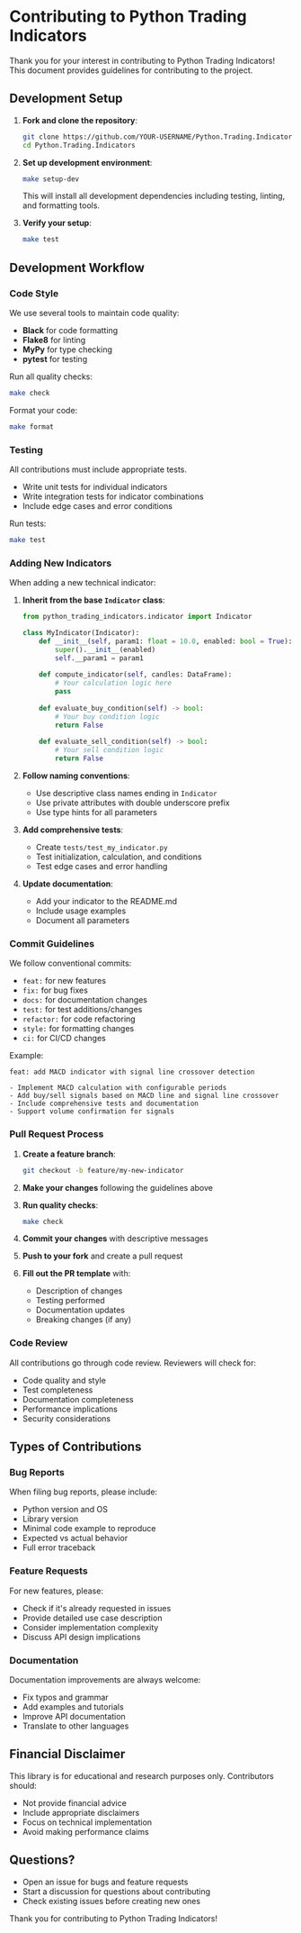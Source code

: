 # Contributing to Python Trading Indicators

Thank you for your interest in contributing to Python Trading Indicators! This document provides guidelines for contributing to the project.

## Development Setup

1. **Fork and clone the repository**:
   ```bash
   git clone https://github.com/YOUR-USERNAME/Python.Trading.Indicators.git
   cd Python.Trading.Indicators
   ```

2. **Set up development environment**:
   ```bash
   make setup-dev
   ```
   This will install all development dependencies including testing, linting, and formatting tools.

3. **Verify your setup**:
   ```bash
   make test
   ```

## Development Workflow

### Code Style

We use several tools to maintain code quality:

- **Black** for code formatting
- **Flake8** for linting
- **MyPy** for type checking
- **pytest** for testing

Run all quality checks:

```bash
make check
```

Format your code:

```bash
make format
```

### Testing

All contributions must include appropriate tests.

- Write unit tests for individual indicators
- Write integration tests for indicator combinations
- Include edge cases and error conditions

Run tests:

```bash
make test
```

### Adding New Indicators

When adding a new technical indicator:

1. **Inherit from the base `Indicator` class**:
   ```python
   from python_trading_indicators.indicator import Indicator
   
   class MyIndicator(Indicator):
       def __init__(self, param1: float = 10.0, enabled: bool = True):
           super().__init__(enabled)
           self.__param1 = param1
       
       def compute_indicator(self, candles: DataFrame):
           # Your calculation logic here
           pass
       
       def evaluate_buy_condition(self) -> bool:
           # Your buy condition logic
           return False
       
       def evaluate_sell_condition(self) -> bool:
           # Your sell condition logic  
           return False
   ```

2. **Follow naming conventions**:
    - Use descriptive class names ending in `Indicator`
    - Use private attributes with double underscore prefix
    - Use type hints for all parameters

3. **Add comprehensive tests**:
    - Create `tests/test_my_indicator.py`
    - Test initialization, calculation, and conditions
    - Test edge cases and error handling

4. **Update documentation**:
    - Add your indicator to the README.md
    - Include usage examples
    - Document all parameters

### Commit Guidelines

We follow conventional commits:

- `feat:` for new features
- `fix:` for bug fixes
- `docs:` for documentation changes
- `test:` for test additions/changes
- `refactor:` for code refactoring
- `style:` for formatting changes
- `ci:` for CI/CD changes

Example:

```
feat: add MACD indicator with signal line crossover detection

- Implement MACD calculation with configurable periods
- Add buy/sell signals based on MACD line and signal line crossover
- Include comprehensive tests and documentation
- Support volume confirmation for signals
```

### Pull Request Process

1. **Create a feature branch**:
   ```bash
   git checkout -b feature/my-new-indicator
   ```

2. **Make your changes** following the guidelines above

3. **Run quality checks**:
   ```bash
   make check
   ```

4. **Commit your changes** with descriptive messages

5. **Push to your fork** and create a pull request

6. **Fill out the PR template** with:
    - Description of changes
    - Testing performed
    - Documentation updates
    - Breaking changes (if any)

### Code Review

All contributions go through code review. Reviewers will check for:

- Code quality and style
- Test completeness
- Documentation completeness
- Performance implications
- Security considerations

## Types of Contributions

### Bug Reports

When filing bug reports, please include:

- Python version and OS
- Library version
- Minimal code example to reproduce
- Expected vs actual behavior
- Full error traceback

### Feature Requests

For new features, please:

- Check if it's already requested in issues
- Provide detailed use case description
- Consider implementation complexity
- Discuss API design implications

### Documentation

Documentation improvements are always welcome:

- Fix typos and grammar
- Add examples and tutorials
- Improve API documentation
- Translate to other languages

## Financial Disclaimer

This library is for educational and research purposes only. Contributors should:

- Not provide financial advice
- Include appropriate disclaimers
- Focus on technical implementation
- Avoid making performance claims

## Questions?

- Open an issue for bugs and feature requests
- Start a discussion for questions about contributing
- Check existing issues before creating new ones

Thank you for contributing to Python Trading Indicators!
